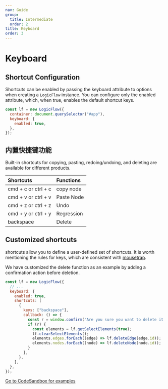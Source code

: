 ```yaml
---
nav: Guide
group:
  title: Intermediate
  order: 2
title: Keyboard
order: 3
---
```


# Keyboard

## Shortcut Configuration

Shortcuts can be enabled by passing the keyboard attribute to options when creating a `LogicFlow` instance.
You can configure only the enabled attribute, which, when true, enables the default shortcut keys.

```jsx | pure
const lf = new LogicFlow({
  container: document.querySelector("#app"),
  keyboard: {
    enabled: true,
  },
});
```

## 内置快捷键功能

Built-in shortcuts for copying, pasting, redoing/undoing, and deleting are available for different products.

| Shortcuts           | Functions |
| :------------------ | :------- |
| cmd + c or ctrl + c | copy node |
| cmd + v or ctrl + v | Paste Node |
| cmd + z or ctrl + z | Undo |
| cmd + y or ctrl + y | Regression |
| backspace           | Delete |

## Customized shortcuts

shortcuts allow you to define a user-defined set of shortcuts.
It is worth mentioning the rules for keys, which are consistent with [mousetrap](https://www.npmjs.com/package/mousetrap).

We have customized the delete function as an example by adding a confirmation action before deletion.

```jsx | pure
const lf = new LogicFlow({
  // ...
  keyboard: {
    enabled: true,
    shortcuts: [
      {
        keys: ["backspace"],
        callback: () => {
          const r = window.confirm("Are you sure you want to delete it？");
          if (r) {
            const elements = lf.getSelectElements(true);
            lf.clearSelectElements();
            elements.edges.forEach((edge) => lf.deleteEdge(edge.id));
            elements.nodes.forEach((node) => lf.deleteNode(node.id));
          }
        },
      },
    ],
  },
});
```

<a href="https://codesandbox.io/embed/logicflow-base10-eerft?fontsize=14&hidenavigation=1&theme=dark&view=preview" target="_blank"> Go to CodeSandbox for examples </a>
